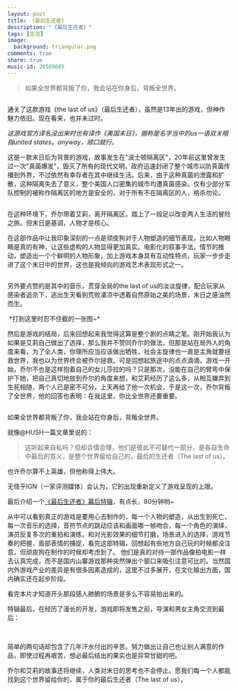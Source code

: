 ```yaml
---
layout: post
title: 《最后生还者》
description: "《最后生还者》"
tags: [生活]
image:
  background: triangular.png
comments: true
share: true
music-id: 26509685
---
```


> 如果全世界都背叛了你，我会站在你身后，背叛全世界。

<!-- more -->

<img src="" data-src="{{site.url}}/images/article/2017-3-5/1.jpg">

通关了这款游戏《the last of us》（最后生还者），虽然是13年出的游戏，但神作魅力依旧。现在看来，也并未过时。

*这游戏官方译名没出来时也有译作《美国末日》，据称是名字当中的us一语双关暗指united states。anyway，顺口就行。*

这是一款末日后为背景的游戏，故事发生在"波士顿隔离区"，20年前这里曾发生过一次"真菌爆发"，毁灭了所有的现代文明，政府迅速封闭了整个城市以防真菌传播到外界，不过依然有幸存者在其中继续生活。后来，由于这种真菌的泄露和扩散，这种隔离失去了意义，整个美国人口密集的城市均遭真菌感染。仅有少部分军队控制的被称作隔离区的地方是安全的，对于所有不在隔离区的人，格杀勿论。

<img src="" data-src="{{site.url}}/images/article/2017-3-5/2.jpg">

在这种环境下，乔尔带着艾莉，离开隔离区，踏上了一段足以改变两人生活的冒险之旅。但末日是基调，人物才是核心。

在这部作品中让我印象深刻的一点是顽皮狗对于人物塑造的细节表现，比如人物眼睛是真的有神，让这些虚构的人物显得更加真实。电影化的叙事手法，情节的推动，塑造出一个个鲜明的人物形象，加上游戏本身具有互动性特点，玩家一步步走进了这个末日中的世界，这也是我倾向的游戏艺术表现形式之一。

<img src="" data-src="{{site.url}}/images/article/2017-3-5/3.jpg">

另外要点赞的是其中的音乐，贯穿全局的the last of us的淡淡旋律，配合玩家从感染者追杀下，逃出生天看到荒败凄凉中透着自然原始之美的场景，末日之感油然而生。

<img src="" data-src="{{site.url}}/images/article/2017-3-5/4.jpg">
*打到这里时忍不住截的一张图~*

然后是游戏的结局，后来回想起来我觉得这算是整个剧的点睛之笔。刚开始我认为如果是艾莉自己做出了选择，那么我并不赞同乔尔的做法，但那是站在局外人的角度来看，为了全人类，你理所应当应该做出牺牲，社会主旋律也一直是主角就要拯救世界，我也以为世界终会被乔尔拯救。可是回想起旅途中的点点滴滴，游戏一开始，乔尔不也是这样抱着自己的女儿莎拉的吗？只是那次，没能在自己的臂弯中保护下她，把自己真切地放到乔尔的角度来想，和艾莉经历了这么多，从相互嫌弃到生死相随，两个人已是密不可分，上天再给了他一次机会，于是这一次，乔尔背叛了全世界，他的回答也表明：在我这里，你比全世界还要重要。

<img src="" data-src="{{site.url}}/images/article/2017-3-5/5.jpg">

如果全世界都背叛了你，我会站在你身后，背叛全世界。

就像@HUSH一篇文章里说的：

> 这听起来自私吗？但却合情合理，他们是彼此不可替代一部分，是各自生命中最后的意义，是整个世界留给自己的，最后的生还者（The last of us）。

也许乔尔算不上英雄，但他称得上伟大。

无怪乎IGN（一家评测媒体）会认为，它的出现重新定义了游戏呈现的上限。

最后介绍一个[《最后生还者》幕后特辑](http://www.tudou.com/programs/view/8A-pd7Eobks/?FR=LIAN)，有点长，80分钟哟~

从中可以看到真正的游戏是要用心去制作的，每一个人物的塑造，从出生到死亡，每一次音乐的选择，音符节点的跳动应该和画面哪一帧吻合，每一个角色的演绎，演员反复多次的重拍和演练，和对光影效果的细节打磨，场景进入的选择，游戏节奏的把握，面部表情的捕捉，看完这部特辑，回想起有些地方自己玩的时候都没注意，但顽皮狗在制作的时候却考虑到了。
他们是真的对待一部作品像拍电影一样去认真完成，而不是国内山寨游戏那种突然弹出个窗口来吸引注意可比的。当然国内外游戏产业的差异是有很多因素造成的，这里不过多展开，在文化输出方面，国内确实还在起步阶段。

看完本片才知道开头那段感人肺腑的场景是多么不容易拍出来的。

特辑最后，在经历了漫长的开发，游戏即将发售之前，导演和男女主角交流到最后：

<img src="" data-src="{{site.url}}/images/article/2017-3-5/6.jpg">

<img src="" data-src="{{site.url}}/images/article/2017-3-5/7.jpg">

简单的两句话却包含了几年汗水付出的辛苦。努力做出让自己也让别人满意的作品，即使过程再艰苦，想必最后结出的果实也是异常甘甜的吧。

乔尔和艾莉的故事还将继续，人类对末日的思考也不会停止。愿我们每一个人都能找到这个世界留给你的，属于你的最后生还者（The last of us）。